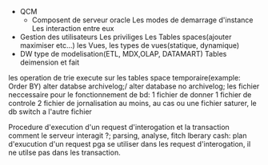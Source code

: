 - QCM
	- Composent de serveur oracle
		Les modes de demarrage d'instance
		Les interaction entre eux
- Gestion des utilisateurs
	Les priviliges
	Les Tables spaces(ajouter maximiser etc...)
	les Vues, les types de vues(statique, dynamique)
- DW
	type de modelisation(ETL, MDX,OLAP, DATAMART)
	Tables deimension et fait

les operation de trie execute sur les tables space temporaire(example: Order BY)
alter databse archivelog;/ alter database no archivelog;
les fichier neccessaire pour le fonctionnement de bd:
	1 fichier de donner
	1 fichier de controle
	2 fichier de jornalisation au moins, au cas ou une fichier saturer, le db switch a l'autre fichier

Procedure d'execution d'un request d'interogation et la transaction comment le serveur interagit ?;
parsing, analyse, fitch
lberary cash: plan d'exucution d'un request
pga se utiliser dans les request d'interogation, il ne utilse pas dans les transaction.